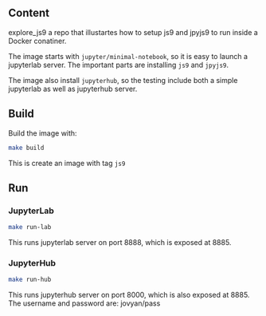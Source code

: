 
## Content
explore_js9 a repo that illustartes how to setup js9 and jpyjs9 to run inside a Docker conatiner.

The image starts with `jupyter/minimal-notebook`, so it is easy to launch a jupyterlab server.
The important parts are installing `js9` and `jpyjs9`.

The image also install `jupyterhub`, so the testing include both a simple jupyterlab as well as jupyterhub server.


## Build
Build the image with:
```sh
make build
```
This is create an image with tag `js9`

## Run
### JupyterLab
```sh
make run-lab
```
This runs jupyterlab server on port 8888, which is exposed at 8885.

### JupyterHub
```sh
make run-hub
```
This runs jupyterhub server on port 8000, which is also exposed at 8885. The username and password are: jovyan/pass